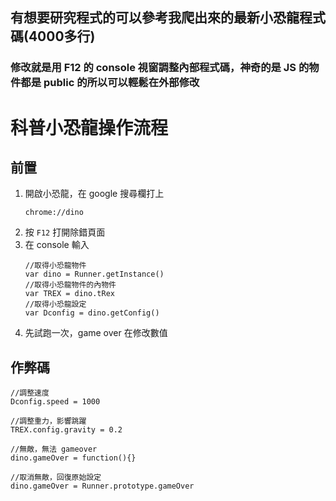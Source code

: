 ## 有想要研究程式的可以參考我爬出來的最新小恐龍程式碼(4000多行)
### 修改就是用 F12 的 console 視窗調整內部程式碼，神奇的是 JS 的物件都是 public 的所以可以輕鬆在外部修改


# 科普小恐龍操作流程
## 前置
1. 開啟小恐龍，在 google 搜尋欄打上
    ```terminal
    chrome://dino
    ```
3. 按 `F12` 打開除錯頁面
4. 在 console 輸入
    ```terminal
    //取得小恐龍物件
    var dino = Runner.getInstance()
    //取得小恐龍物件的內物件
    var TREX = dino.tRex
    //取得小恐龍設定
    var Dconfig = dino.getConfig()
    ```
5. 先試跑一次，game over 在修改數值
## 作弊碼
```terminal
//調整速度
Dconfig.speed = 1000

//調整重力，影響跳躍
TREX.config.gravity = 0.2

//無敵，無法 gameover
dino.gameOver = function(){}

//取消無敵，回復原始設定
dino.gameOver = Runner.prototype.gameOver
```
